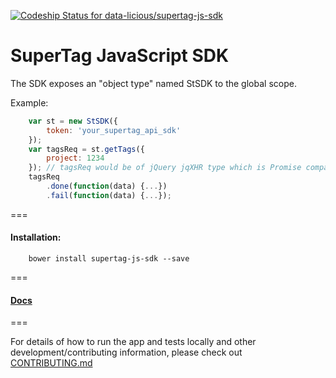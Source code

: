 [ ![Codeship Status for data-licious/supertag-js-sdk](https://codeship.com/projects/eb6fe080-435b-0133-a126-328cc272eda8/status?branch=master)](https://codeship.com/projects/104034)

SuperTag JavaScript SDK
=========================

The SDK exposes an "object type" named StSDK to the global scope.

Example:

```JavaScript
    var st = new StSDK({
        token: 'your_supertag_api_sdk'
    });
    var tagsReq = st.getTags({
        project: 1234
    }); // tagsReq would be of jQuery jqXHR type which is Promise compatible
    tagsReq
        .done(function(data) {...})
        .fail(function(data) {...});
```

===

#### Installation:

```
    bower install supertag-js-sdk --save
```

===

#### [Docs](http://supertag.github.io/supertag-js-sdk-docs/src/st.js.html)

===

For details of how to run the app and tests locally and other development/contributing information, please check out [CONTRIBUTING.md](https://github.com/supertag/supertag-js-sdk/blob/master/CONTRIBUTING.md)
